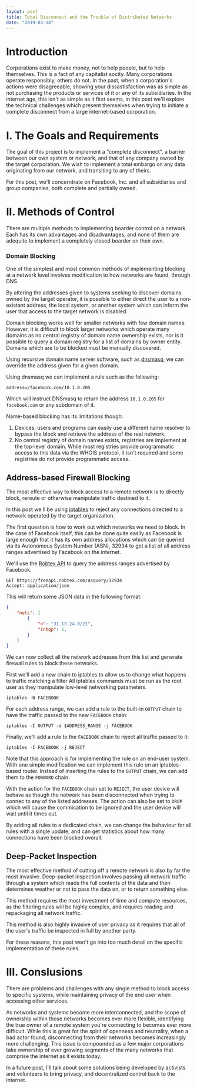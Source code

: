 ```yaml
---
layout: post
title: Total Disconnect and the Trouble of Distributed Networks
date: "2019-03-14"
---
```


# Introduction

Corporations exist to make money, not to help people, but to help themselves. 
This is a fact of any capitalist socity. Many corporations operate responsibly, 
others do not. 
In the past, when a corporation's actions were disagreeable, showing your 
dissastisfaction was as simple as not purchasing the products or services of it 
or any of its subsidiaries.
In the internet age, this isn't as simple as it first seems, in this post we'll 
explore the technical challenges which present themselves when trying to
initiate a complete disconnect from a large internet-based corporation.

# I. The Goals and Requirements

The goal of this project is to implement a "complete disconnect", a barrier
between our own system or network, and that of any company owned by the target
corporation. We wish to implement a total embargo on any data originating from
our network, and transiting to any of theirs.

For this post, we'll concerntrate on Facebook, Inc. and all subsidiaries and
group companies, both complete and partially owned. 

# II. Methods of Control

There are multiple methods to implementing boarder control on a network.
Each has its own advantages and disadvantages, and none of them are adequite to
implement a completely closed boarder on their own.

### Domain Blocking

One of the simplest and most common methods of implementing blocking at a
network level involves modification to how networks are found, through DNS.

By altering the addresses given to systems seeking to discover domains owned by
the target operator, it is possible to either direct the user to a non-existant
address, the local system, or another system which can inform the user that
access to the target network is disabled.

Domain blocking works well for smaller networks with few domain names. However,
it is difficult to block larger networks which operate many domains as no
central registry of domain name ownership exists, nor is it possible to query
a domain registry for a list of domains by owner entity. Domains which are to be
blocked must be manually discovered.

Using recursive domain name server software, 
such as [dnsmasq](http://dnsmasq.org/), we can override the address given for a
given domain.

Using dnsmasq we can implement a rule such as the following:

    address=/facebook.com/10.1.0.205

Which will instruct DNSmasq to return the address `10.1.0.205` for `facebook.com`
or any subdomain of it.

Name-based blocking has its limitations though:

1. Devices, users and programs can easily use a different name resolver to
   bypass the block and retrieve the address of the real network.
2. No central registry of domain names exists, registries are implement at the
   top-level domain. While most registries provide programmatic access to this
   data via the WHOIS protocol, it isn't required and some registries do not
   provide programmatic access.


## Address-based Firewall Blocking

The most effective way to block access to a remote network is to directly block,
reroute or otherwise manipulate traffic destined to it.

In this post we'll be using
[iptables](https://netfilter.org/projects/iptables/index.html) to reject any
connections directed to a network operated by the target organization. 

The first question is how to work out which networks we need to block.
In the case of Facebook itself, this can be done quite easily as Facebook is
large enough that it has its own address allocations which can be queried via 
its Autonomous System Number (ASN), 32934 to get a list of all address ranges
advertised by Facebook on the internet.

We'll use the [Robtex API](https://robtex.com/) to query the address ranges
advertised by Facebook.

````http
GET https://freeapi.robtex.com/asquery/32934
Accept: application/json
````

This will return some JSON data in the following format:

````json
{
    "nets": [
        {
            "n": "31.13.24.0/21",
            "inbgp": 1,
        }
    ]
}
````
We can now collect all the network addresses from this list and generate
firewall rules to block these networks.

First we'll add a new chain to iptables to allow us to change what happens to
traffic matching a filter
All iptables commands must be run as the root user as they manipulate low-level
networking parameters.

    iptables -N FACEBOOK

For each address range, we can add a rule to the built-in `OUTPUT` chain to have
the traffic passed to the new `FACEBOOK` chain:

    iptables -I OUTPUT -d $ADDRESS_RANGE -j FACEBOOK

Finally, we'll add a rule to the `FACEBOOK` chain to reject all traffic
passed to it:

    iptables -I FACEBOOK -j REJECT

Note that this approach is for implementing the rule on an end-user system.
With one simple modification we can implement this rule on an iptables-based
router. Instead of inserting the rules to the `OUTPUT` chain, we can add them to
the `FORWARD` chain.

With the action for the `FACEBOOK` chain set to `REJECT`, the user device will
behave as though the network has been disconnected when trying to connec to any
of the listed addresses. The action can also be set to `DROP` which will cause
the commication to be ignored and the user device will wait until it times out.

By adding all rules to a dedicated chain, we can change the behaviour for all
rules with a single update, and can get statistics about how many connections
have been blocked overall.

## Deep-Packet Inspection

The most effective method of cutting off a remote network is also by far the
most invasive. Deep-packet inspection involves passing all network traffic
through a system which reads the full contents of the data and then determines
weather or not to pass the data on, or to return something else.

This method requires the most investment of time and compute resources, as
the filtering rules will be highly complex, and requires reading and repackaging
all network traffic.

This method is also highly invasive of user privacy as it requires that all of
the user's traffic be inspected in full by another party.

For these reasons, this post won't go into too much detail on the specific
implementation of these rules.


# III. Conslusions

There are problems and challenges with any single method to block access to
specific systems, while maintaining privacy of the end user when accessing
other services.

As networks and systems become more interconnected, and the
scope of ownership within those networks becomes ever more flexible, identifying
the true owner of a remote system you're connecting to becomes ever more
difficult. While this is great for the spirit of openness and neutrality, when a
bad actor found, disconnecting from their networks becomes increasingly more
challenging. This issue is compounded as a few major corporations take ownership
of ever growing segments of the many networks that comprise the internet as it
exists today.

In a future post, I'll talk about some solutions being developed by activists
and volunteers to bring privacy, and decentralized control back to the internet.